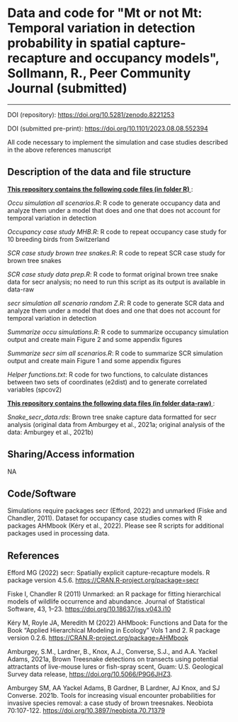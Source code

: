 # Data and code for "Mt or not Mt: Temporal variation in detection probability in spatial capture-recapture and occupancy models", Sollmann, R., Peer Community Journal (submitted)
---

DOI (repository): https://doi.org/10.5281/zenodo.8221253

DOI (submitted pre-print): https://doi.org/10.1101/2023.08.08.552394

All code necessary to implement the simulation and case studies described in the above references manuscript

## Description of the data and file structure

<ins> **This repository contains the following code files (in folder R)** </ins>:

*Occu simulation all scenarios.R*: R code to generate occupancy data and analyze them under a model that does and one that does not account for temporal variation in detection

*Occupancy case study MHB.R*: R code to repeat occupancy case study for 10 breeding birds from Switzerland

*SCR case study brown tree snakes.R*: R code to repeat SCR case study for brown tree snakes

*SCR case study data prep.R*: R code to format original brown tree snake data for secr analysis; no need to run this script as its output is available in data-raw

*secr simulation all scenario random Z.R*: R code to generate SCR data and analyze them under a model that does and one that does not account for temporal variation in detection

*Summarize occu simulations.R*: R code to summarize occupancy simulation output and create main Figure 2 and some appendix figures

*Summarize secr sim all scenarios.R*: R code to summarize SCR simulation output and create main Figure 1 and some appendix figures

*Helper functions.txt*: R code for two functions, to calculate distances between two sets of coordinates (e2dist) and to generate correlated variables (spcov2)

<ins> **This repository contains the following data files (in folder data-raw)** </ins>:

*Snake_secr_data.rds*: Brown tree snake capture data formatted for secr analysis (original data from Amburgey et al., 2021a; original analysis of the data: Amburgey et al., 2021b) 

## Sharing/Access information

NA


## Code/Software

Simulations require packages secr (Efford, 2022) and unmarked (Fiske and Chandler, 2011). Dataset for occupancy case studies comes with R packages AHMbook (Kéry et al., 2022). Please see R scripts for additional packages used in processing data. 


## References

Efford MG (2022) secr: Spatially explicit capture-recapture models. R package version 4.5.6. https://CRAN.R-project.org/package=secr 

Fiske I, Chandler R (2011) Unmarked: an R package for fitting hierarchical models of wildlife occurrence and abundance. Journal of Statistical Software, 43, 1–23. https://doi.org/10.18637/jss.v043.i10 

Kéry M, Royle JA, Meredith M (2022) AHMbook: Functions and Data for the Book “Applied Hierarchical Modeling in Ecology” Vols 1 and 2. R package version 0.2.6. https://CRAN.R-project.org/package=AHMbook

Amburgey, S.M., Lardner, B., Knox, A.J., Converse, S.J., and A.A. Yackel Adams, 2021a, Brown Treesnake detections on transects using potential attractants of live-mouse lures or fish-spray scent, Guam: U.S. Geological Survey data release, https://doi.org/10.5066/P9G6JHZ3.

Amburgey SM, AA Yackel Adams, B Gardner, B Lardner, AJ Knox, and SJ Converse. 2021b. Tools for increasing visual encounter probabilities for invasive species removal: a case study of brown treesnakes. Neobiota 70:107-122. https://doi.org/10.3897/neobiota.70.71379
